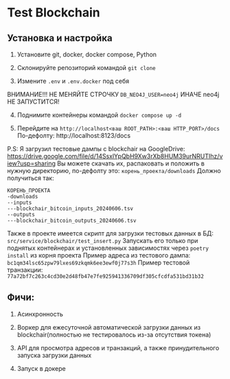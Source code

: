 # Test Blockchain

## Установка и настройка
1) Установите git, docker, docker compose, Python

2) Склонируйте репозиторий командой `git clone`

3) Измените `.env` и `.env.docker` под себя

ВНИМАНИЕ!!! НЕ МЕНЯЙТЕ СТРОЧКУ `DB_NEO4J_USER=neo4j`
ИНАЧЕ neo4j НЕ ЗАПУСТИТСЯ!

4) Поднимите контейнеры командой `docker compose up -d`

5) Перейдите на `http://localhost<ваш ROOT_PATH>:<ваш HTTP_PORT>/docs`
По-дефолту: http://localhost:8123/docs

P.S: Я загрузил тестовые дампы c blockchair на GoogleDrive:
https://drive.google.com/file/d/14SsxlYpQbH9Xw3rXb8HUM39urNRUTIhz/view?usp=sharing
Вы можете скачать их, распаковать и положить в нужную директорию, по-дефолту это:
`корень_проекта/downloads`
Должно получиться так:
```
КОРЕНЬ_ПРОЕКТА
-downloads
--inputs
---blockchair_bitcoin_inputs_20240606.tsv
--outputs
---blockchair_bitcoin_outputs_20240606.tsv
```
Также в проекте имеется скрипт для загрузки тестовых данных в БД:
`src/service/blockchair/test_insert.py`
Запускать его только при поднятых контейнерах и установленных зависимостях через
`poetry install` из корня проекта
Пример адреса из тестового дампа: `bc1qm34lsc65zpw79lxes69zkqmk6ee3ewf0j77s3h`
Пример тестовой транзакции: `77a72bf7c263c4cd30e2d48fb47e7fe925941336709df305cfcdfa531bd31b32`

## Фичи:
1) Асинхронность

2) Воркер для ежесуточной автоматической загрузки данных из blockchair(полностью не тестировалось из-за отсутствия токена)

3) API для просмотра адресов и транзакций, а также принудительного запуска загрузки данных

4) Запуск в докере